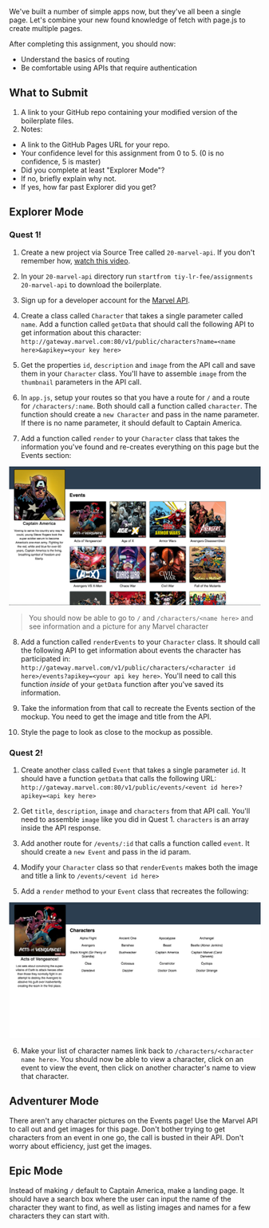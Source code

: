 We've built a number of simple apps now, but they've all been a single page. Let's combine your new found knowledge of fetch with page.js to create multiple pages.

After completing this assignment, you should now:

* Understand the basics of routing
* Be comfortable using APIs that require authentication

## What to Submit

1. A link to your GitHub repo containing your modified version of the boilerplate files.
2. Notes:
  * A link to the GitHub Pages URL for your repo.
  * Your confidence level for this assignment from 0 to 5. (0 is no confidence, 5 is master)
  * Did you complete at least "Explorer Mode"?
  * If no, briefly explain why not.
  * If yes, how far past Explorer did you get?  

## Explorer Mode

### Quest 1!

1. Create a new project via Source Tree called `20-marvel-api`. If you don't remember how, [watch this video](https://www.youtube.com/watch?v=Mp3LYUVKoKU).

2. In your `20-marvel-api` directory run `startfrom tiy-lr-fee/assignments 20-marvel-api` to download the boilerplate.

3. Sign up for a developer account for the [Marvel API](https://developer.marvel.com).

4. Create a class called `Character` that takes a single parameter called `name`. Add a function called `getData` that should call the following API to get information about this character: `http://gateway.marvel.com:80/v1/public/characters?name=<name here>&apikey=<your key here>`

5. Get the properties `id`, `description` and `image` from the API call and save them in your `Character` class. You'll have to assemble `image` from the `thumbnail` parameters in the API call.

6. In `app.js`, setup your routes so that you have a route for `/` and a route for `/characters/:name`. Both should call a function called `character`. The function should create a `new Character` and pass in the name parameter. If there is no name parameter, it should default to Captain America.

7. Add a function called `render` to your `Character` class that takes the information you've found and re-creates everything on this page but the Events section:

  ![](https://raw.githubusercontent.com/TIY-LR-FEE/assignments/master/20-marvel-api/character.png)

  > You should now be able to go to `/` and `/characters/<name here>` and see information and a picture for any Marvel character

8. Add a function called `renderEvents` to your `Character` class. It should call the following API to get information about events the character has participated in: `http://gateway.marvel.com/v1/public/characters/<character id here>/events?apikey=<your api key here>`. You'll need to call this function _inside_ of your `getData` function after you've saved its information.

9. Take the information from that call to recreate the Events section of the mockup. You need to get the image and title from the API.

10. Style the page to look as close to the mockup as possible.


### Quest 2!

1. Create another class called `Event` that takes a single parameter `id`. It should have a function `getData` that calls the following URL: `http://gateway.marvel.com:80/v1/public/events/<event id here>?apikey=<api key here>`

2. Get `title`, `description`, `image` and `characters` from that API call. You'll need to assemble `image` like you did in Quest 1. `characters` is an array inside the API response.

3. Add another route for `/events/:id` that calls a function called `event`. It should create a `new Event` and pass in the id param.

4. Modify your `Character` class so that `renderEvents` makes both the image and title a link to `/events/<event id here>`

5. Add a `render` method to your `Event` class that recreates the following:

  ![](https://raw.githubusercontent.com/TIY-LR-FEE/assignments/master/20-marvel-api/event.png)

6. Make your list of character names link back to `/characters/<character name here>`. You should now be able to view a character, click on an event to view the event, then click on another character's name to view that character.

## Adventurer Mode

There aren't any character pictures on the Events page! Use the Marvel API to call out and get images for this page. Don't bother trying to get characters from an event in one go, the call is busted in their API. Don't worry about efficiency, just get the images.

## Epic Mode

Instead of making `/` default to Captain America, make a landing page. It should have a search box where the user can input the name of the character they want to find, as well as listing images and names for a few characters they can start with.
